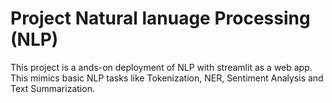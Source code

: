 # Project Natural lanuage Processing (NLP)
This project is a ands-on deployment of NLP with streamlit as a web app. 
This mimics basic NLP tasks like Tokenization, NER, Sentiment Analysis and Text Summarization.
